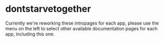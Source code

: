 # dontstarvetogether

Currently we're reworking these intropages for each app, please use the menu on the left to select other available documentation pages for each app, including this one.
